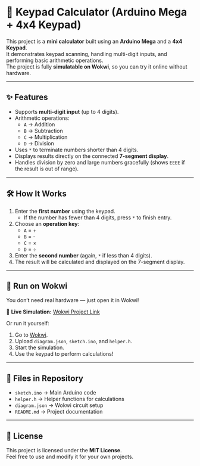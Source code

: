 # 🔢 Keypad Calculator (Arduino Mega + 4x4 Keypad)

This project is a **mini calculator** built using an **Arduino Mega** and a **4x4 Keypad**.  
It demonstrates keypad scanning, handling multi-digit inputs, and performing basic arithmetic operations.  
The project is fully **simulatable on Wokwi**, so you can try it online without hardware.

---

## ✨ Features

- Supports **multi-digit input** (up to 4 digits).  
- Arithmetic operations:  
  - `A` → Addition  
  - `B` → Subtraction  
  - `C` → Multiplication  
  - `D` → Division  
- Uses `*` to terminate numbers shorter than 4 digits.  
- Displays results directly on the connected **7-segment display**.  
- Handles division by zero and large numbers gracefully (shows `EEEE` if the result is out of range).  

---

## 🛠️ How It Works

1. Enter the **first number** using the keypad.  
   - If the number has fewer than 4 digits, press `*` to finish entry.  
2. Choose an **operation key**:  
   - `A` = +  
   - `B` = -  
   - `C` = ×  
   - `D` = ÷  
3. Enter the **second number** (again, `*` if less than 4 digits).  
4. The result will be calculated and displayed on the 7-segment display.  

---

## 🚀 Run on Wokwi

You don’t need real hardware — just open it in Wokwi!

🔗 **Live Simulation:** [Wokwi Project Link](https://wokwi.com/projects/439906558184236033)

Or run it yourself:
1. Go to [Wokwi](https://wokwi.com/).  
2. Upload `diagram.json`, `sketch.ino`, and `helper.h`.  
3. Start the simulation.  
4. Use the keypad to perform calculations!  

---

## 📂 Files in Repository

- `sketch.ino` → Main Arduino code  
- `helper.h` → Helper functions for calculations  
- `diagram.json` → Wokwi circuit setup  
- `README.md` → Project documentation  

---


## 📜 License

This project is licensed under the **MIT License**.  
Feel free to use and modify it for your own projects.  


